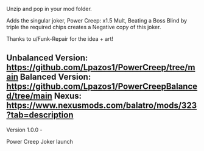 Unzip and pop in your mod folder.

Adds the singular joker, Power Creep: x1.5 Mult, Beating a Boss Blind by triple the required chips creates a Negative copy of this joker.

Thanks to u/Funk-Repair for the idea + art!

Unbalanced Version: https://github.com/Lpazos1/PowerCreep/tree/main
Balanced Version: https://github.com/Lpazos1/PowerCreepBalanced/tree/main
Nexus: https://www.nexusmods.com/balatro/mods/323?tab=description
------------------------------------

Version 1.0.0 -

Power Creep Joker launch
